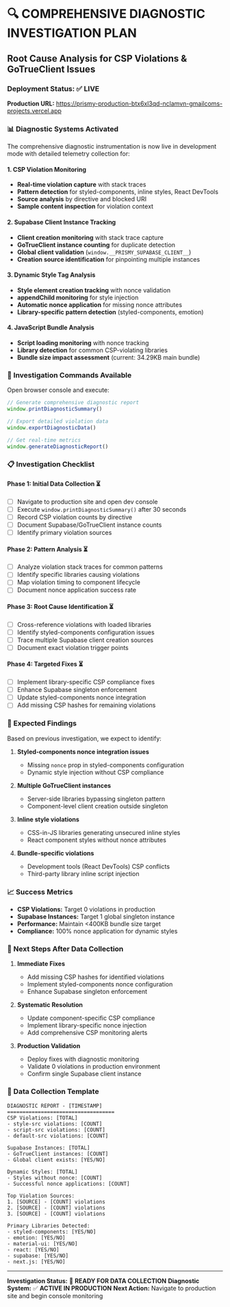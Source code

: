 # 🔍 COMPREHENSIVE DIAGNOSTIC INVESTIGATION PLAN

## Root Cause Analysis for CSP Violations & GoTrueClient Issues

### Deployment Status: ✅ LIVE

**Production URL:** https://prismy-production-btx6xl3qd-nclamvn-gmailcoms-projects.vercel.app

### 📊 Diagnostic Systems Activated

The comprehensive diagnostic instrumentation is now live in development mode with detailed telemetry collection for:

#### 1. CSP Violation Monitoring

- **Real-time violation capture** with stack traces
- **Pattern detection** for styled-components, inline styles, React DevTools
- **Source analysis** by directive and blocked URI
- **Sample content inspection** for violation context

#### 2. Supabase Client Instance Tracking

- **Client creation monitoring** with stack trace capture
- **GoTrueClient instance counting** for duplicate detection
- **Global client validation** (`window.__PRISMY_SUPABASE_CLIENT__`)
- **Creation source identification** for pinpointing multiple instances

#### 3. Dynamic Style Tag Analysis

- **Style element creation tracking** with nonce validation
- **appendChild monitoring** for style injection
- **Automatic nonce application** for missing nonce attributes
- **Library-specific pattern detection** (styled-components, emotion)

#### 4. JavaScript Bundle Analysis

- **Script loading monitoring** with nonce tracking
- **Library detection** for common CSP-violating libraries
- **Bundle size impact assessment** (current: 34.29KB main bundle)

### 🎯 Investigation Commands Available

Open browser console and execute:

```javascript
// Generate comprehensive diagnostic report
window.printDiagnosticSummary()

// Export detailed violation data
window.exportDiagnosticData()

// Get real-time metrics
window.generateDiagnosticReport()
```

### 📋 Investigation Checklist

#### Phase 1: Initial Data Collection ⏳

- [ ] Navigate to production site and open dev console
- [ ] Execute `window.printDiagnosticSummary()` after 30 seconds
- [ ] Record CSP violation counts by directive
- [ ] Document Supabase/GoTrueClient instance counts
- [ ] Identify primary violation sources

#### Phase 2: Pattern Analysis ⏳

- [ ] Analyze violation stack traces for common patterns
- [ ] Identify specific libraries causing violations
- [ ] Map violation timing to component lifecycle
- [ ] Document nonce application success rate

#### Phase 3: Root Cause Identification ⏳

- [ ] Cross-reference violations with loaded libraries
- [ ] Identify styled-components configuration issues
- [ ] Trace multiple Supabase client creation sources
- [ ] Document exact violation trigger points

#### Phase 4: Targeted Fixes ⏳

- [ ] Implement library-specific CSP compliance fixes
- [ ] Enhance Supabase singleton enforcement
- [ ] Update styled-components nonce integration
- [ ] Add missing CSP hashes for remaining violations

### 🚨 Expected Findings

Based on previous investigation, we expect to identify:

1. **Styled-components nonce integration issues**

   - Missing `nonce` prop in styled-components configuration
   - Dynamic style injection without CSP compliance

2. **Multiple GoTrueClient instances**

   - Server-side libraries bypassing singleton pattern
   - Component-level client creation outside singleton

3. **Inline style violations**

   - CSS-in-JS libraries generating unsecured inline styles
   - React component styles without nonce attributes

4. **Bundle-specific violations**
   - Development tools (React DevTools) CSP conflicts
   - Third-party library inline script injection

### 📈 Success Metrics

- **CSP Violations:** Target 0 violations in production
- **Supabase Instances:** Target 1 global singleton instance
- **Performance:** Maintain <400KB bundle size target
- **Compliance:** 100% nonce application for dynamic styles

### 🔧 Next Steps After Data Collection

1. **Immediate Fixes**

   - Add missing CSP hashes for identified violations
   - Implement styled-components nonce configuration
   - Enhance Supabase singleton enforcement

2. **Systematic Resolution**

   - Update component-specific CSP compliance
   - Implement library-specific nonce injection
   - Add comprehensive CSP monitoring alerts

3. **Production Validation**
   - Deploy fixes with diagnostic monitoring
   - Validate 0 violations in production environment
   - Confirm single Supabase client instance

### 📝 Data Collection Template

```
DIAGNOSTIC REPORT - [TIMESTAMP]
===================================
CSP Violations: [TOTAL]
- style-src violations: [COUNT]
- script-src violations: [COUNT]
- default-src violations: [COUNT]

Supabase Instances: [TOTAL]
- GoTrueClient instances: [COUNT]
- Global client exists: [YES/NO]

Dynamic Styles: [TOTAL]
- Styles without nonce: [COUNT]
- Successful nonce applications: [COUNT]

Top Violation Sources:
1. [SOURCE] - [COUNT] violations
2. [SOURCE] - [COUNT] violations
3. [SOURCE] - [COUNT] violations

Primary Libraries Detected:
- styled-components: [YES/NO]
- emotion: [YES/NO]
- material-ui: [YES/NO]
- react: [YES/NO]
- supabase: [YES/NO]
- next.js: [YES/NO]
```

---

**Investigation Status:** 🚀 **READY FOR DATA COLLECTION**
**Diagnostic System:** ✅ **ACTIVE IN PRODUCTION**
**Next Action:** Navigate to production site and begin console monitoring
